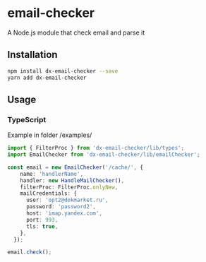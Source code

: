 # email-checker
A Node.js module that check email and parse it

## Installation 
```sh
npm install dx-email-checker --save
yarn add dx-email-checker
```
## Usage
### TypeScript
Example in folder /examples/
```typescript
import { FilterProc } from 'dx-email-checker/lib/types';
import EmailChecker from 'dx-email-checker/lib/emailChecker';

const email = new EmailChecker('/cache/', {
    name: 'handlerName',
    handler: new HandleMailChecker(),
    filterProc: FilterProc.onlyNew,
    mailCredentials: {
      user: 'opt2@dokmarket.ru',
      password: 'password2',
      host: 'imap.yandex.com',
      port: 993,
      tls: true,
    },
  });

email.check();
```
